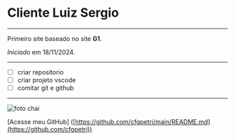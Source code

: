 # Cliente Luiz Sergio
***
Primeiro site baseado no site **G1**.

*Iniciado* em 18/11/2024.
***
- [ ] criar repositorio
- [ ] criar projeto vscode
- [ ] comitar git e github
***
![foto chai](https://github.com/user-attachments/assets/a19c2906-69ad-4ed5-ae07-c349289811a5)

[Acesse meu GitHub] ([https://github.com/cfgpetri/main/README.md](https://github.com/cfgpetri))
